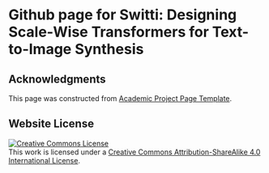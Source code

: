# Github page for Switti: Designing Scale-Wise Transformers for Text-to-Image Synthesis

## Acknowledgments
This page was constructed from [Academic Project Page Template](https://github.com/eliahuhorwitz/Academic-project-page-template).
## Website License
<a rel="license" href="http://creativecommons.org/licenses/by-sa/4.0/"><img alt="Creative Commons License" style="border-width:0" src="https://i.creativecommons.org/l/by-sa/4.0/88x31.png" /></a><br />This work is licensed under a <a rel="license" href="http://creativecommons.org/licenses/by-sa/4.0/">Creative Commons Attribution-ShareAlike 4.0 International License</a>.
